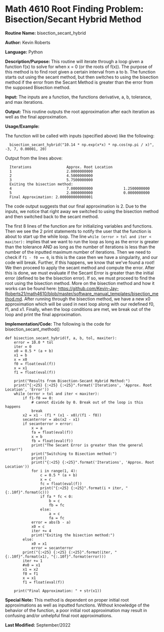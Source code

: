 # Math 4610 Root Finding Problem: Bisection/Secant Hybrid Method

**Routine Name:**           bisection_secant_hybrid

**Author:** Kevin Roberts

**Language:** Python

**Description/Purpose:** This routine will iterate through a loop given a function f(x) to solve for when x = 0 (or the 
roots of f(x)). The purpose of this method is to find root given a certain interval from a to b. The function starts out 
using the secant method, but then switches to using the bisection method if the error from the Secant Method is greater than 
the error from the supposed Bisection method.

**Input:** The inputs are a function, the functions derivative, a, b, tolerance, and max iterations.

**Output:** This routine outputs the root approximation after each iteration as well as the final approximation.

**Usage/Example:**

The function will be called with inputs (specified above) like the following: 

      bisection_secant_hybrid("10.14 * np.exp(x*x) * np.cos(np.pi / x)", -3, 7, 0.00001, 20)

Output from the lines above:

      Iterations                Approx. Root Location    
      1                         2.0000000000             
      2                         4.5000000000             
      3                         5.7500000000             
      Exiting the bisection method:
      4                         7.0000000000              1.2500000000             
      5                         2.0000000000              0.0000000000             
      Final Approximation: 2.000000000000001

The code output suggests that our final approximation is 2. Due to the inputs, we notice that right away we switched to 
using the bisection method and then switched back to the secant method.

The first 8 lines of the function are for initializing variables and functions. Then we see the 2 print statements to notify
the user that the function is about to start up the while loop. The line ``while (error > tol and iter < maxiter):`` implies that we want to run the loop as long as the error is 
greater than the tolerance AND as long as the number of iterations is less than the number of the inputted maximum number 
of iterations. Then we need to check if ``f1 - f0 == 0``, is this is the case then we have a singularity, and our code will break. 
Further, if this happens, we know that we've found a root! We then proceed to apply the secant method and compute the error.
After this is done, we must evaluate if the Secant Error is greater than the initial error (defined to be the bisection error).
If so, we must proceed to find the root using the bisection method. More on the bisection method and how it works can be 
found here: https://github.com/Kevin-Jay-Roberts21/math4610/blob/master/software_manual_templates/bisection_method.md. After running through the bisection method, we have a new x0 approximation which will be used in 
next loop along with our redefined f0, f1, and x1. Finally, when the loop conditions are met, we break out of the loop and print
the final approximation.

**Implementation/Code:** The following is the code for bisection_secant_method()

    def bisection_secant_hybrid(f, a, b, tol, maxiter):
        error = 10.0 * tol
        iter = 0
        x0 = 0.5 * (a + b)
        x1 = b
        x = x0
        f0 = float(eval(f))
        x = x1
        f1 = float(eval(f))
        
        print("Results from Bisection-Secant Hybrid Method:")
        print("{:<25} {:<25} {:<25}".format('Iterations', 'Approx. Root Location', 'Error'))
        while (error > tol and iter < maxiter):
            if f1-f0 == 0:
                # cannot divide by 0. Break out of the loop is this happens
                break
            x2 = x1 - (f1 * (x1 - x0)/(f1 - f0))
            secanterror = abs(x2 - x1)
            if secanterror > error:
                x = a
                fa = float(eval(f))
                x = b
                fb = float(eval(f))
                print("The Secant Error is greater than the general error!")
                print("Switching to Bisection method:")
                print()
                print("{:<25} {:<25}".format('Iterations', 'Approx. Root Location'))
                for i in range(1, 4):
                    c = 0.5 * (a + b)
                    x = c
                    fc = float(eval(f))
                    print("{:<25} {:<25}".format(i + iter, "{:.10f}".format(c)))
                    if fa * fc < 0:
                        b = c
                        fb = fc
                    else:
                        a = c
                        fa = fc
                error = abs(b - a)
                x0 = c
                iter += 4
                print("Exiting the bisection method:")
            else:
                x0 = x1
                error = secanterror
            print("{:<25} {:<25} {:<25}".format(iter, "{:.10f}".format(x1), "{:.10f}".format(error)))
            iter += 1
            #x0 = x1
            x1 = x2
            f0 = f1
            x = x1
            f1 = float(eval(f))
    
        print("Final Approximation: " + str(x1))

**Special Note:** This method is dependent on proper initial root approximations as well as inputted functions. Without 
knowledge of the behavior of the function, a poor initial root approximation may result in confusing and/or unhelpful final
root approximations.

**Last Modified:** September/2022